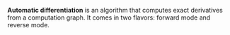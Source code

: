 **Automatic differentiation** is an algorithm that computes exact derivatives from a computation graph. It comes in two flavors: forward mode and reverse mode.